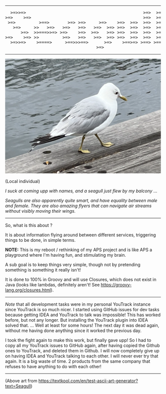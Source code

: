 
----
<pre>
  >=>>=>                                             >=>  >=> 
>=>    >=>                                           >=>  >=> 
 >=>         >==>       >=> >=>     >=>    >=>  >=>  >=>  >=> 
   >=>     >>   >=>   >=>   >=>   >=>  >=> >=>  >=>  >=>  >=> 
      >=>  >>===>>=> >=>    >=>  >=>   >=> >=>  >=>  >=>  >=> 
>=>    >=> >>         >=>   >=>   >=>  >=> >=>  >=>  >=>  >=> 
  >=>>=>    >====>     >==>>>==>      >=>    >==>=> >==> >==> 
                                   >=>                
</pre>
----

![](pics/SeaGull-small.png)

(Local individual)

_I suck at coming upp with names, and a seagull just flew by my balcony ..._

_Seagulls are also apparently quite smart, and have equality between male and female. They are also amazing flyers that
can navigate air streams without visibly moving their wings._

-----

So, what is this about ?

It is about information flying around between different services, triggering things to be done, in simple terms.

**NOTE:** This is my reboot / rethinking of my APS project and is like APS a playground where I'm having fun, and
stimulating my brain.

A sub goal is to keep things very simple, though not by pretending something is something it really isn't!

It is done to 100% in Groovy and will use Closures, which does not exist in Java (looks like lambdas, definitely
aren't! See <https://groovy-lang.org/closures.html>).

----

_Note_ that all development tasks were in my personal YouTrack instance since YouTrack is so much nicer. I started
using GitHub issues for dev tasks because getting IDEA and YouTrack to talk was impossible! This has worked 
before, but not any longer. But installing the YouTrack plugin into IDEA solved that. ... Well at least for some 
hours! The next day it was dead again, without me having done anything since it worked the previous day. 

I took the fight again to make this work, but finally gave upp! So I had to copy all my YouTrack issues to 
GitHub again, after having copied the Github ones to YouTrack, and deleted them in Github. I will now completely
give up on having IDEA and YouTrack talking to each other. I will never ever try that again. It is a big
waste of time. 2 products from the same company that refuses to have anything to do with each other!

----

(Above art from <https://textkool.com/en/test-ascii-art-generator?text=Seagull>)